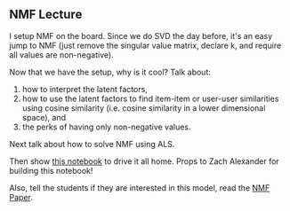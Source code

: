 ## NMF Lecture

I setup NMF on the board. Since we do SVD the day before, it's an easy jump to NMF (just remove the singular value matrix, declare k, and require all values are non-negative).

Now that we have the setup, why is it cool? Talk about:
1. how to interpret the latent factors,
2. how to use the latent factors to find item-item or user-user similarities using cosine similarity (i.e. cosine similarity in a lower dimensional space), and
3. the perks of having only non-negative values.

Next talk about how to solve NMF using ALS.

Then show [this notebook](nmf_pres.ipynb) to drive it all home. Props to Zach Alexander for building this notebook!

Also, tell the students if they are interested in this model, read the [NMF Paper](nmf_nature.pdf).


